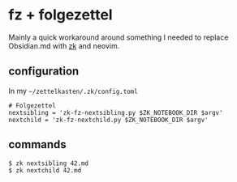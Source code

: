 # fz + folgezettel

Mainly a quick workaround around something I needed to replace Obsidian.md with [zk](https://github.com/mickael-menu/zk) and neovim.

## configuration

In my `~/zettelkasten/.zk/config.toml`

```
# Folgezettel
nextsibling = 'zk-fz-nextsibling.py $ZK_NOTEBOOK_DIR $argv'
nextchild = 'zk-fz-nextchild.py $ZK_NOTEBOOK_DIR $argv'
```

## commands

```
$ zk nextsibling 42.md
$ zk nextchild 42.md
```

